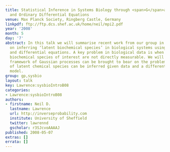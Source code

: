 ```yaml
---
title: Statistical Inference in Systems Biology through <span>G</span>aussian Processes
  and Ordinary Differential Equations
venue: Max Planck Society, Ringberg Castle, Germany
linkpdf: ftp://ftp.dcs.shef.ac.uk/home/neil/mpi2.pdf
year: '2008'
month: 5
day: '7'
abstract: In this talk we will summarise recent work from our group in Manchester
  on inferring ‘latent biochemical species’ in biological systems using Gaussian processes
  and differential equations. A key problem in biological data is when particular
  biochemical species of interest are not directly measurable. We will show how the
  framework of Gaussian processes can be brought to bear on the problem and values
  of latent chemical species can be inferred given data and a differential equation
  model.
group: gp,sysbio
layout: talk
key: Lawrence:sysbioIntroB08
categories:
- Lawrence:sysbioIntroB08
authors:
- firstname: Neil D.
  lastname: Lawrence
  url: http://inverseprobability.com
  institute: University of Sheffield
  twitter: lawrennd
  gscholar: r3SJcvoAAAAJ
published: 2008-05-07
extras: []
errata: []
---
```

